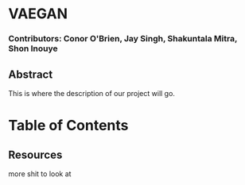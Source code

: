# VAEGAN
### Contributors: Conor O'Brien, Jay Singh, Shakuntala Mitra, Shon Inouye

## Abstract
This is where the description of our project will go.

# Table of Contents

## Resources
more shit to look at
